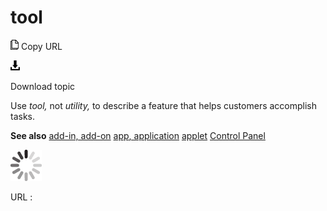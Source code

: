 # tool

![Copy URL](media/tool/Copy.png)
Copy URL

![Download](media/tool/Download.png)

Download topic

Use *tool,* not *utility,* to describe a feature that helps customers accomplish tasks.

**See also** [
add-in, add-on](https://worldready.cloudapp.net/Styleguide/Read?id=2700&topicid=28773)
[app](https://worldready.cloudapp.net/Styleguide/Read?id=2700&topicid=32507)[, application](https://worldready.cloudapp.net/Styleguide/Read?id=2700&topicid=32507)
[applet](https://worldready.cloudapp.net/Styleguide/Read?id=2700&topicid=32508)
[Control Panel](https://worldready.cloudapp.net/Styleguide/Read?id=2700&topicid=36789)

![In progress](media/tool/activity-large.gif)

URL :
